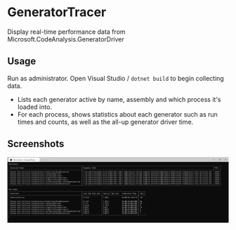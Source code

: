 # GeneratorTracer

Display real-time performance data from Microsoft.CodeAnalysis.GeneratorDriver

## Usage

Run as administrator. Open Visual Studio / `dotnet build` to begin collecting data.

- Lists each generator active by name, assembly and which process it's loaded into.
- For each process, shows statistics about each generator such as run times and counts, as well as the all-up generator driver time.

## Screenshots

![Screenshot showing live data](Screenshots/running.png)
